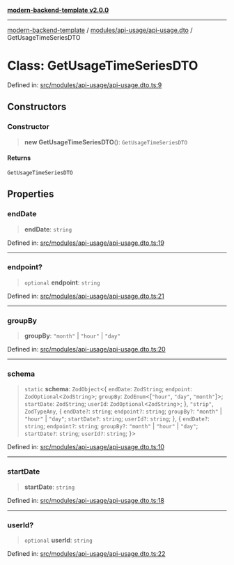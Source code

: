 [**modern-backend-template v2.0.0**](../../../../README.md)

***

[modern-backend-template](../../../../modules.md) / [modules/api-usage/api-usage.dto](../README.md) / GetUsageTimeSeriesDTO

# Class: GetUsageTimeSeriesDTO

Defined in: [src/modules/api-usage/api-usage.dto.ts:9](https://github.com/maemreyo/saas-4cus-nodejs/blob/1a77de11cd6eaefe66c31c7f5de281673fc25ce5/src/modules/api-usage/api-usage.dto.ts#L9)

## Constructors

### Constructor

> **new GetUsageTimeSeriesDTO**(): `GetUsageTimeSeriesDTO`

#### Returns

`GetUsageTimeSeriesDTO`

## Properties

### endDate

> **endDate**: `string`

Defined in: [src/modules/api-usage/api-usage.dto.ts:19](https://github.com/maemreyo/saas-4cus-nodejs/blob/1a77de11cd6eaefe66c31c7f5de281673fc25ce5/src/modules/api-usage/api-usage.dto.ts#L19)

***

### endpoint?

> `optional` **endpoint**: `string`

Defined in: [src/modules/api-usage/api-usage.dto.ts:21](https://github.com/maemreyo/saas-4cus-nodejs/blob/1a77de11cd6eaefe66c31c7f5de281673fc25ce5/src/modules/api-usage/api-usage.dto.ts#L21)

***

### groupBy

> **groupBy**: `"month"` \| `"hour"` \| `"day"`

Defined in: [src/modules/api-usage/api-usage.dto.ts:20](https://github.com/maemreyo/saas-4cus-nodejs/blob/1a77de11cd6eaefe66c31c7f5de281673fc25ce5/src/modules/api-usage/api-usage.dto.ts#L20)

***

### schema

> `static` **schema**: `ZodObject`\<\{ `endDate`: `ZodString`; `endpoint`: `ZodOptional`\<`ZodString`\>; `groupBy`: `ZodEnum`\<\[`"hour"`, `"day"`, `"month"`\]\>; `startDate`: `ZodString`; `userId`: `ZodOptional`\<`ZodString`\>; \}, `"strip"`, `ZodTypeAny`, \{ `endDate?`: `string`; `endpoint?`: `string`; `groupBy?`: `"month"` \| `"hour"` \| `"day"`; `startDate?`: `string`; `userId?`: `string`; \}, \{ `endDate?`: `string`; `endpoint?`: `string`; `groupBy?`: `"month"` \| `"hour"` \| `"day"`; `startDate?`: `string`; `userId?`: `string`; \}\>

Defined in: [src/modules/api-usage/api-usage.dto.ts:10](https://github.com/maemreyo/saas-4cus-nodejs/blob/1a77de11cd6eaefe66c31c7f5de281673fc25ce5/src/modules/api-usage/api-usage.dto.ts#L10)

***

### startDate

> **startDate**: `string`

Defined in: [src/modules/api-usage/api-usage.dto.ts:18](https://github.com/maemreyo/saas-4cus-nodejs/blob/1a77de11cd6eaefe66c31c7f5de281673fc25ce5/src/modules/api-usage/api-usage.dto.ts#L18)

***

### userId?

> `optional` **userId**: `string`

Defined in: [src/modules/api-usage/api-usage.dto.ts:22](https://github.com/maemreyo/saas-4cus-nodejs/blob/1a77de11cd6eaefe66c31c7f5de281673fc25ce5/src/modules/api-usage/api-usage.dto.ts#L22)
